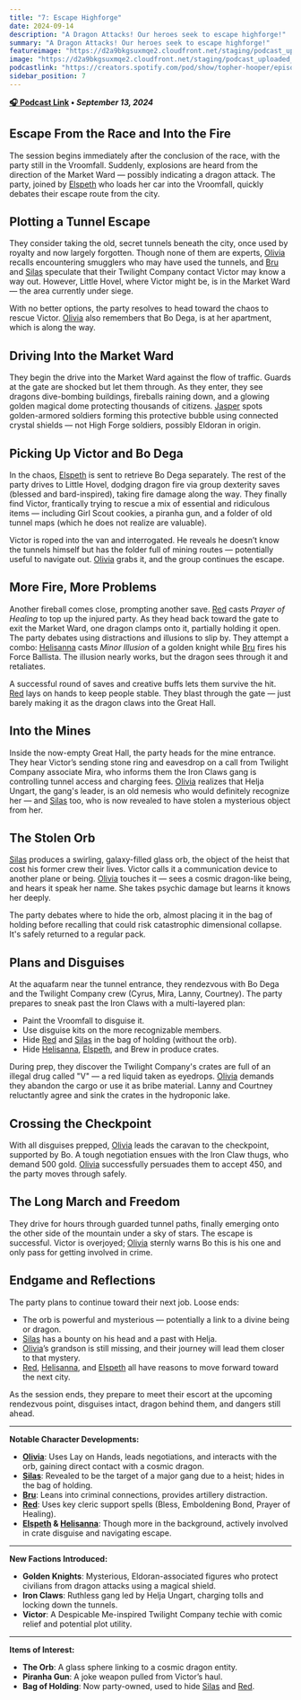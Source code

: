 ```yaml
---
title: "7: Escape Highforge"
date: 2024-09-14
description: "A Dragon Attacks! Our heroes seek to escape highforge!"
summary: "A Dragon Attacks! Our heroes seek to escape highforge!"
featureimage: "https://d2a9bkgsuxmqe2.cloudfront.net/staging/podcast_uploaded_episode400/41448639/41448639-1726335771728-06dca69a352f9.jpg"
image: "https://d2a9bkgsuxmqe2.cloudfront.net/staging/podcast_uploaded_episode400/41448639/41448639-1726335771728-06dca69a352f9.jpg"
podcastlink: "https://creators.spotify.com/pod/show/topher-hooper/episodes/C4-E7-Escape-Highforge-e2od837"
sidebar_position: 7
---
```


**[🎧 Podcast Link](https://creators.spotify.com/pod/show/topher-hooper/episodes/C4-E7-Escape-Highforge-e2od837) • *September 13, 2024***

## Escape From the Race and Into the Fire

The session begins immediately after the conclusion of the race, with the party still in the Vroomfall. Suddenly, explosions are heard from the direction of the Market Ward — possibly indicating a dragon attack. The party, joined by [Elspeth](/player-characters/elspeth) who loads her car into the Vroomfall, quickly debates their escape route from the city.

## Plotting a Tunnel Escape

They consider taking the old, secret tunnels beneath the city, once used by royalty and now largely forgotten. Though none of them are experts, [Olivia](/player-characters/olivia) recalls encountering smugglers who may have used the tunnels, and [Bru](/player-characters/bru) and [Silas](/player-characters/silas) speculate that their Twilight Company contact Victor may know a way out. However, Little Hovel, where Victor might be, is in the Market Ward — the area currently under siege.

With no better options, the party resolves to head toward the chaos to rescue Victor. [Olivia](/player-characters/olivia) also remembers that Bo Dega, is at her apartment, which is along the way.

## Driving Into the Market Ward

They begin the drive into the Market Ward against the flow of traffic. Guards at the gate are shocked but let them through. As they enter, they see dragons dive-bombing buildings, fireballs raining down, and a glowing golden magical dome protecting thousands of citizens. [Jasper](/player-characters/jasper) spots golden-armored soldiers forming this protective bubble using connected crystal shields — not High Forge soldiers, possibly Eldoran in origin.

## Picking Up Victor and Bo Dega

In the chaos, [Elspeth](/player-characters/elspeth) is sent to retrieve Bo Dega separately. The rest of the party drives to Little Hovel, dodging dragon fire via group dexterity saves (blessed and bard-inspired), taking fire damage along the way. They finally find Victor, frantically trying to rescue a mix of essential and ridiculous items — including Girl Scout cookies, a piranha gun, and a folder of old tunnel maps (which he does not realize are valuable).

Victor is roped into the van and interrogated. He reveals he doesn’t know the tunnels himself but has the folder full of mining routes — potentially useful to navigate out. [Olivia](/player-characters/olivia) grabs it, and the group continues the escape.

## More Fire, More Problems

Another fireball comes close, prompting another save. [Red](/player-characters/red) casts *Prayer of Healing* to top up the injured party. As they head back toward the gate to exit the Market Ward, one dragon clamps onto it, partially holding it open. The party debates using distractions and illusions to slip by. They attempt a combo: [Helisanna](/player-characters/helisanna) casts *Minor Illusion* of a golden knight while [Bru](/player-characters/bru) fires his Force Ballista. The illusion nearly works, but the dragon sees through it and retaliates.

A successful round of saves and creative buffs lets them survive the hit. [Red](/player-characters/red) lays on hands to keep people stable. They blast through the gate — just barely making it as the dragon claws into the Great Hall.

## Into the Mines

Inside the now-empty Great Hall, the party heads for the mine entrance. They hear Victor’s sending stone ring and eavesdrop on a call from Twilight Company associate Mira, who informs them the Iron Claws gang is controlling tunnel access and charging fees. [Olivia](/player-characters/olivia) realizes that Helja Ungart, the gang's leader, is an old nemesis who would definitely recognize her — and [Silas](/player-characters/silas) too, who is now revealed to have stolen a mysterious object from her.

## The Stolen Orb

[Silas](/player-characters/silas) produces a swirling, galaxy-filled glass orb, the object of the heist that cost his former crew their lives. Victor calls it a communication device to another plane or being. [Olivia](/player-characters/olivia) touches it — sees a cosmic dragon-like being, and hears it speak her name. She takes psychic damage but learns it knows her deeply.

The party debates where to hide the orb, almost placing it in the bag of holding before recalling that could risk catastrophic dimensional collapse. It's safely returned to a regular pack.

## Plans and Disguises

At the aquafarm near the tunnel entrance, they rendezvous with Bo Dega and the Twilight Company crew (Cyrus, Mira, Lanny, Courtney). The party prepares to sneak past the Iron Claws with a multi-layered plan:
- Paint the Vroomfall to disguise it.
- Use disguise kits on the more recognizable members.
- Hide [Red](/player-characters/red) and [Silas](/player-characters/silas) in the bag of holding (without the orb).
- Hide [Helisanna](/player-characters/helisanna), [Elspeth](/player-characters/elspeth), and Brew in produce crates.

During prep, they discover the Twilight Company's crates are full of an illegal drug called "V" — a red liquid taken as eyedrops. [Olivia](/player-characters/olivia) demands they abandon the cargo or use it as bribe material. Lanny and Courtney reluctantly agree and sink the crates in the hydroponic lake.

## Crossing the Checkpoint

With all disguises prepped, [Olivia](/player-characters/olivia) leads the caravan to the checkpoint, supported by Bo. A tough negotiation ensues with the Iron Claw thugs, who demand 500 gold. [Olivia](/player-characters/olivia) successfully persuades them to accept 450, and the party moves through safely.

## The Long March and Freedom

They drive for hours through guarded tunnel paths, finally emerging onto the other side of the mountain under a sky of stars. The escape is successful. Victor is overjoyed; [Olivia](/player-characters/olivia) sternly warns Bo this is his one and only pass for getting involved in crime.

## Endgame and Reflections

The party plans to continue toward their next job. Loose ends:
- The orb is powerful and mysterious — potentially a link to a divine being or dragon.
- [Silas](/player-characters/silas) has a bounty on his head and a past with Helja.
- [Olivia](/player-characters/olivia)’s grandson is still missing, and their journey will lead them closer to that mystery.
- [Red](/player-characters/red), [Helisanna](/player-characters/helisanna), and [Elspeth](/player-characters/elspeth) all have reasons to move forward toward the next city.

As the session ends, they prepare to meet their escort at the upcoming rendezvous point, disguises intact, dragon behind them, and dangers still ahead.

---
**Notable Character Developments:**
- **[Olivia](/player-characters/olivia)**: Uses Lay on Hands, leads negotiations, and interacts with the orb, gaining direct contact with a cosmic dragon.
- **[Silas](/player-characters/silas)**: Revealed to be the target of a major gang due to a heist; hides in the bag of holding.
- **[Bru](/player-characters/bru)**: Leans into criminal connections, provides artillery distraction.
- **[Red](/player-characters/red)**: Uses key cleric support spells (Bless, Emboldening Bond, Prayer of Healing).
- **[Elspeth](/player-characters/elspeth) & [Helisanna](/player-characters/helisanna)**: Though more in the background, actively involved in crate disguise and navigating escape.

---
**New Factions Introduced:**
- **Golden Knights**: Mysterious, Eldoran-associated figures who protect civilians from dragon attacks using a magical shield.
- **Iron Claws**: Ruthless gang led by Helja Ungart, charging tolls and locking down the tunnels.
- **Victor**: A Despicable Me-inspired Twilight Company techie with comic relief and potential plot utility.

---
**Items of Interest:**
- **The Orb**: A glass sphere linking to a cosmic dragon entity.
- **Piranha Gun**: A joke weapon pulled from Victor’s haul.
- **Bag of Holding**: Now party-owned, used to hide [Silas](/player-characters/silas) and [Red](/player-characters/red).